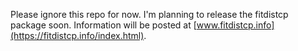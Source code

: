 Please ignore this repo for now.
I'm planning to release the fitdistcp package soon. 
Information will be posted at [www.fitdistcp.info](https://fitdistcp.info/index.html).
